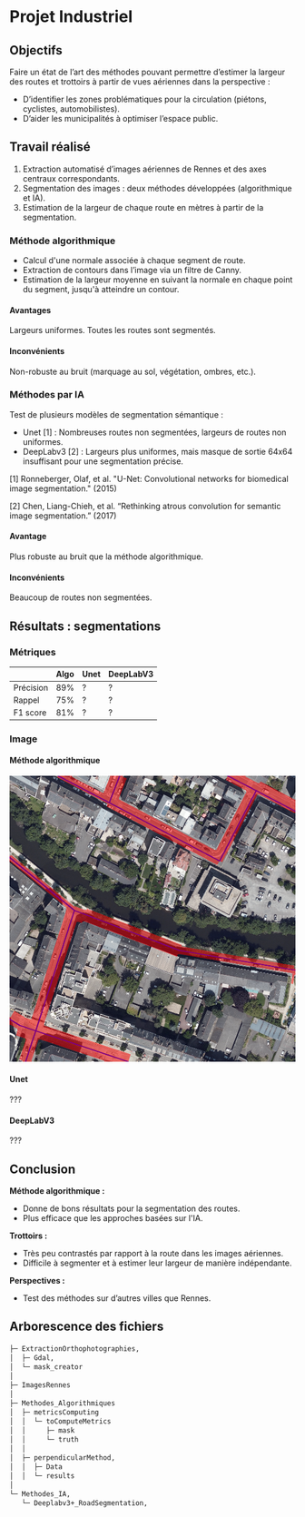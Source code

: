 # Projet Industriel

## Objectifs

Faire un état de l’art des méthodes pouvant permettre d’estimer la largeur des routes et trottoirs à partir de vues aériennes dans la perspective :

- D’identifier les zones problématiques pour la circulation (piétons, cyclistes, automobilistes).
- D’aider les municipalités à optimiser l’espace public.

## Travail réalisé

1. Extraction automatisé d’images aériennes de Rennes et des axes centraux correspondants.
2. Segmentation des images : deux méthodes développées (algorithmique et IA).
3. Estimation de la largeur de chaque route en mètres à partir de la segmentation.

### Méthode algorithmique

- Calcul d'une normale associée à chaque segment de route.
- Extraction de contours dans l’image via un filtre de Canny.
- Estimation de la largeur moyenne en suivant la normale en chaque point du segment, jusqu'à atteindre un contour.

#### Avantages

Largeurs uniformes. Toutes les routes sont segmentés.

#### Inconvénients

Non-robuste au bruit (marquage au sol, végétation, ombres, etc.).

### Méthodes par IA

Test de plusieurs modèles de segmentation sémantique :
- Unet [1] : Nombreuses routes non segmentées, largeurs de routes non uniformes.
- DeepLabv3 [2] : Largeurs plus uniformes, mais masque de sortie 64x64 insuffisant pour une segmentation précise.

[1] Ronneberger, Olaf, et al. "U-Net: Convolutional networks for biomedical image segmentation." (2015)

[2] Chen, Liang-Chieh, et al. “Rethinking atrous convolution for semantic image segmentation.” (2017)

#### Avantage

Plus robuste au bruit que la méthode algorithmique.

#### Inconvénients

Beaucoup de routes non segmentées.

## Résultats : segmentations

### Métriques

|             | Algo  | Unet | DeepLabV3 |
|-------------|-------|------|-----------|
| Précision   | 89%   |  ?   |    ?      |
| Rappel      | 75%   |  ?   |    ?      |
| F1 score    | 81%   |  ?   |    ?      |

### Image

#### Méthode algorithmique

![alt text](Methodes_Algorithmiques/perpendicularMethod/results/images/overlay_road_1352400_7222400_1352600_7222600.png)

#### Unet

???

#### DeepLabV3

???

## Conclusion

**Méthode algorithmique :**
- Donne de bons résultats pour la segmentation des routes.
- Plus efficace que les approches basées sur l'IA.

**Trottoirs :**
- Très peu contrastés par rapport à la route dans les images aériennes.
- Difficile à segmenter et à estimer leur largeur de manière indépendante.

**Perspectives :**
- Test des méthodes sur d’autres villes que Rennes.

## Arborescence des fichiers
```
├─ ExtractionOrthophotographies,
│  ├─ Gdal,
│  └─ mask_creator
│
├─ ImagesRennes
│  
├─ Methodes_Algorithmiques
│  ├─ metricsComputing
│  │  └─ toComputeMetrics
│  │     ├─ mask
│  │     └─ truth
│  │
│  ├─ perpendicularMethod,
│  │  ├─ Data
│  │  └─ results
│
└─ Methodes_IA,
   └─ Deeplabv3+_RoadSegmentation,
```